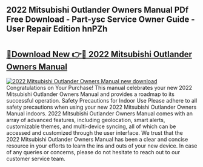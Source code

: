 ## 2022 Mitsubishi Outlander Owners Manual PDf Free Download - Part-ysc Service Owner Guide - User Repair Edition hnPZh

# <h2><a href="http://bc35066.oget.top/?id=2022+Mitsubishi+Outlander+Owners+Manual">🔗Download New 👉🔴 2022 Mitsubishi Outlander Owners Manual</a></h2>

[![2022 Mitsubishi Outlander Owners Manual new download](https://i.imgur.com/5g1atiW.png)](http://bc35066.oget.top/?id=2022+Mitsubishi+Outlander+Owners+Manual)
Congratulations on Your Purchase! This manual celebrates your new 2022 Mitsubishi Outlander Owners Manual and provides a roadmap to its successful operation. Safety Precautions for Indoor Use Please adhere to all safety precautions when using your new 2022 Mitsubishi Outlander Owners Manual indoors. 2022 Mitsubishi Outlander Owners Manual comes with an array of advanced features, including geolocation, smart alerts, customizable themes, and multi-device syncing, all of which can be accessed and customized through the user interface. We trust that the 2022 Mitsubishi Outlander Owners Manual has been a clear and concise resource in your efforts to learn the ins and outs of your new device. In case of any queries or concerns, please do not hesitate to reach out to our customer service team.
